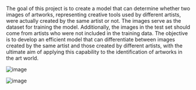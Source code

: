 The goal of this project is to create a model that can determine whether two images of artworks, representing creative tools used by different artists, were actually created by the same artist or not. The images serve as the dataset for training the model. Additionally, the images in the test set should come from artists who were not included in the training data. The objective is to develop an efficient model that can differentiate between images created by the same artist and those created by different artists, with the ultimate aim of applying this capability to the identification of artworks in the art world.

![image](https://github.com/user-attachments/assets/b6a6e083-ffa2-4b51-b071-d5bab3716694)

![image](https://github.com/user-attachments/assets/8ab4b3da-0a1a-4a0a-b5a6-0036044402a7)
